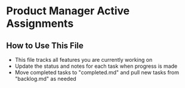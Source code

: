 # Product Manager Active Assignments

## How to Use This File
- This file tracks all features you are currently working on
- Update the status and notes for each task when progress is made
- Move completed tasks to "completed.md" and pull new tasks from "backlog.md" as needed
